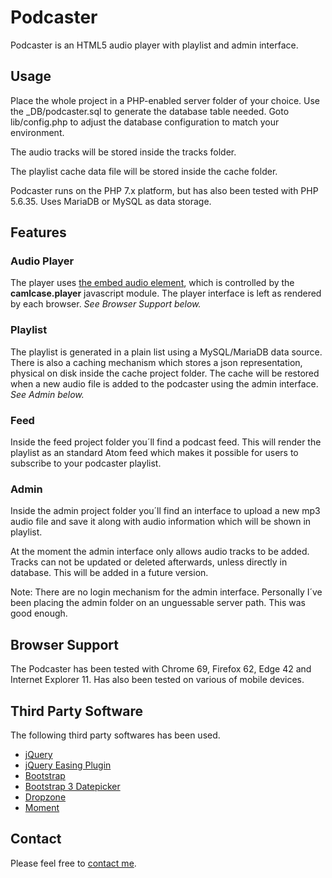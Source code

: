 # Podcaster
Podcaster is an HTML5 audio player with playlist and admin interface.

## Usage
Place the whole project in a PHP-enabled server folder of your choice. Use the _DB/podcaster.sql to generate the database table needed. Goto lib/config.php to adjust the database configuration to match your environment.

The audio tracks will be stored inside the tracks folder.

The playlist cache data file will be stored inside the cache folder.

Podcaster runs on the PHP 7.x platform, but has also been tested with PHP 5.6.35. Uses MariaDB or MySQL as data storage.

## Features
### Audio Player
The player uses [the embed audio element](https://developer.mozilla.org/en-US/docs/Web/HTML/Element/audio), which is controlled by the  **camlcase.player** javascript module. The player interface is left as rendered by each browser. _See Browser Support below._

### Playlist
The playlist is generated in a plain list using a MySQL/MariaDB data source. There is also a caching mechanism which stores a json representation, physical on disk inside the cache project folder. The cache will be restored when a new audio file is added to the podcaster using the admin interface. _See Admin below._

### Feed
Inside the feed project folder you´ll find a podcast feed. This will render the playlist as an standard Atom feed which makes it possible for users to subscribe to your podcaster playlist.

### Admin
Inside the admin project folder you´ll find an interface to upload a new mp3 audio file and save it along with audio information which will be shown in playlist.

At the moment the admin interface only allows audio tracks to be added. Tracks can not be updated or deleted afterwards, unless directly in database. This will be added in a future version.

Note: There are no login mechanism for the admin interface. Personally I´ve been placing the admin folder on an unguessable server path. This was good enough.

## Browser Support
The Podcaster has been tested with Chrome 69, Firefox 62, Edge 42 and Internet Explorer 11. Has also been tested on various of mobile devices.

## Third Party Software
The following third party softwares has been used.
* [jQuery](https://jquery.com/)
* [jQuery Easing Plugin](http://gsgd.co.uk/sandbox/jquery/easing/)
* [Bootstrap](https://getbootstrap.com/)
* [Bootstrap 3 Datepicker](https://eonasdan.github.io/bootstrap-datetimepicker/)
* [Dropzone](https://www.dropzonejs.com/)
* [Moment](https://momentjs.com/)

## Contact
Please feel free to [contact me](https://martincarlsen.com).